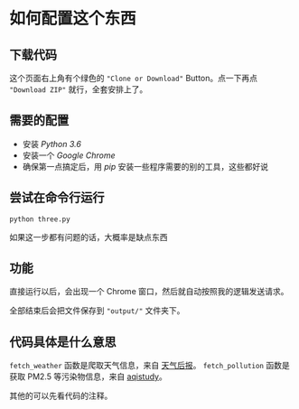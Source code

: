 # 如何配置这个东西
## 下载代码
这个页面右上角有个绿色的 `"Clone or Download"` Button。点一下再点 `"Download ZIP"` 就行，全套安排上了。

## 需要的配置
+ 安装 *Python 3.6*
+ 安装一个 *Google Chrome*
+ 确保第一点搞定后，用 *pip* 安装一些程序需要的别的工具，这些都好说

## 尝试在命令行运行 

```Shell
python three.py
```
如果这一步都有问题的话，大概率是缺点东西

## 功能

直接运行以后，会出现一个 Chrome 窗口，然后就自动按照我的逻辑发送请求。

全部结束后会把文件保存到 `"output/"` 文件夹下。

## 代码具体是什么意思

`fetch_weather` 函数是爬取天气信息，来自 [天气后报](http://www.tianqihoubao.com)。
`fetch_pollution` 函数是获取 PM2.5 等污染物信息，来自 [aqistudy](https://www.aqistudy.cn/historydata/monthdata.php?city=%E8%A5%BF%E5%AE%89)。

其他的可以先看代码的注释。